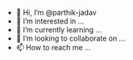 - 👋 Hi, I’m @parthik-jadav
- 👀 I’m interested in ...
- 🌱 I’m currently learning ...
- 💞️ I’m looking to collaborate on ...
- 📫 How to reach me ...

<!---
parthik-jadav/parthik-jadav is a ✨ special ✨ repository because its `README.md` (this file) appears on your GitHub profile.
You can click the Preview link to take a look at your changes.
--->
